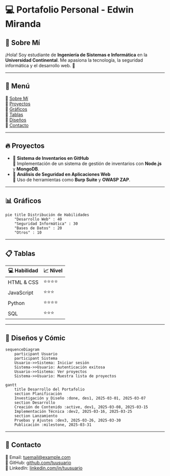 # 💻 **Portafolio Personal - Edwin Miranda**

## 📌 **Sobre Mí**
¡Hola! Soy estudiante de **Ingeniería de Sistemas e Informática** en la **Universidad Continental**. Me apasiona la tecnología, la seguridad informática y el desarrollo web. 🚀

---
## 📂 **Menú**
📍 [Sobre Mí](#-sobre-mí)  
📍 [Proyectos](#-proyectos)  
📍 [Gráficos](#-gráficos)  
📍 [Tablas](#-tablas)  
📍 [Diseños](#-diseños)  
📍 [Contacto](#-contacto)  

---

## 🔥 **Proyectos**
- 🚀 **Sistema de Inventarios en GitHub**  
  📌 Implementación de un sistema de gestión de inventarios con **Node.js** y **MongoDB**.
- 🔐 **Análisis de Seguridad en Aplicaciones Web**  
  📌 Uso de herramientas como **Burp Suite** y **OWASP ZAP**.

---

## 📊 **Gráficos**
```mermaid
pie title Distribución de Habilidades
    "Desarrollo Web" : 40
    "Seguridad Informática" : 30
    "Bases de Datos" : 20
    "Otros" : 10
```

---

## 📋 **Tablas**
| 💻 Habilidad | 📈 Nivel |
|-------------|---------|
| HTML & CSS  | ⭐⭐⭐⭐ |
| JavaScript  | ⭐⭐⭐ |
| Python      | ⭐⭐⭐⭐ |
| SQL        | ⭐⭐⭐ |

---

## 🎨 **Diseños y Cómic**
```mermaid
sequenceDiagram
    participant Usuario
    participant Sistema
    Usuario->>Sistema: Iniciar sesión
    Sistema->>Usuario: Autenticación exitosa
    Usuario->>Sistema: Ver proyectos
    Sistema->>Usuario: Muestra lista de proyectos
```

```mermaid
gantt
    title Desarrollo del Portafolio
    section Planificación
    Investigación y Diseño :done, des1, 2025-03-01, 2025-03-07
    section Desarrollo
    Creación de Contenido :active, dev1, 2025-03-08, 2025-03-15
    Implementación Técnica :dev2, 2025-03-16, 2025-03-25
    section Lanzamiento
    Pruebas y Ajustes :dev3, 2025-03-26, 2025-03-30
    Publicación :milestone, 2025-03-31
```

---

## 📩 **Contacto**
📧 Email: [tuemail@example.com](mailto:tuemail@example.com)  
🐙 GitHub: [github.com/tuusuario](https://github.com/tuusuario)  
💼 LinkedIn: [linkedin.com/in/tuusuario](https://linkedin.com/in/tuusuario)  
